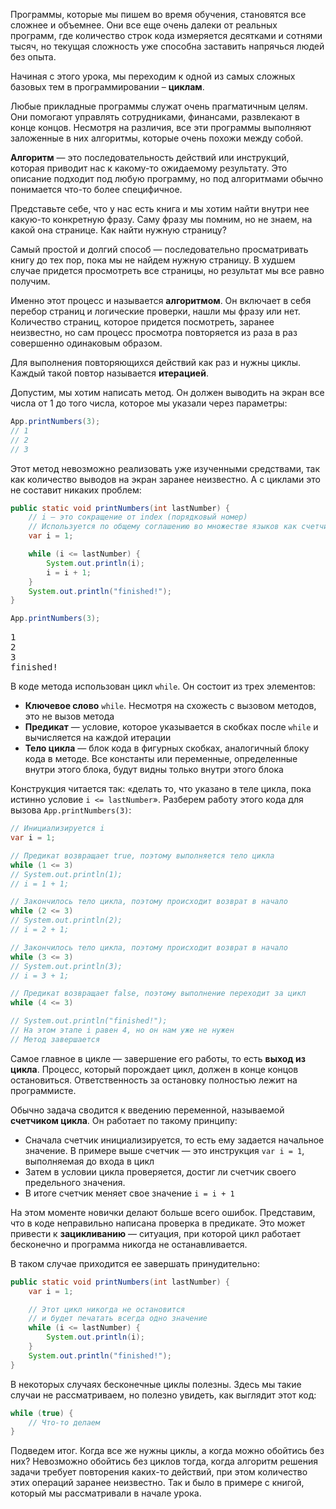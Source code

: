 Программы, которые мы пишем во время обучения, становятся все сложнее и объемнее. Они все еще очень далеки от реальных программ, где количество строк кода измеряется десятками и сотнями тысяч, но текущая сложность уже способна заставить напрячься людей без опыта.

Начиная с этого урока, мы переходим к одной из самых сложных базовых тем в программировании – **циклам**.

Любые прикладные программы служат очень прагматичным целям. Они помогают управлять сотрудниками, финансами, развлекают в конце концов. Несмотря на различия, все эти программы выполняют заложенные в них алгоритмы, которые очень похожи между собой.

**Алгоритм** — это последовательность действий или инструкций, которая приводит нас к какому-то ожидаемому результату. Это описание подходит под любую программу, но под алгоритмами обычно понимается что-то более специфичное.

Представьте себе, что у нас есть книга и мы хотим найти внутри нее какую-то конкретную фразу. Саму фразу мы помним, но не знаем, на какой она странице. Как найти нужную страницу?

Самый простой и долгий способ — последовательно просматривать книгу до тех пор, пока мы не найдем нужную страницу. В худшем случае придется просмотреть все страницы, но результат мы все равно получим.

Именно этот процесс и называется **алгоритмом**. Он включает в себя перебор страниц и логические проверки, нашли мы фразу или нет. Количество страниц, которое придется посмотреть, заранее неизвестно, но сам процесс просмотра повторяется из раза в раз совершенно одинаковым образом.

Для выполнения повторяющихся действий как раз и нужны циклы. Каждый такой повтор называется **итерацией**.

Допустим, мы хотим написать метод. Он должен выводить на экран все числа от 1 до того числа, которое мы указали через параметры:

```java
App.printNumbers(3);
// 1
// 2
// 3
```

Этот метод невозможно реализовать уже изученными средствами, так как количество выводов на экран заранее неизвестно. А с циклами это не составит никаких проблем:

```java
public static void printNumbers(int lastNumber) {
    // i — это сокращение от index (порядковый номер)
    // Используется по общему соглашению во множестве языков как счетчик цикла
    var i = 1;

    while (i <= lastNumber) {
        System.out.println(i);
        i = i + 1;
    }
    System.out.println("finished!");
}

App.printNumbers(3);
```

<pre class='hexlet-basics-output'>
1
2
3
finished!
</pre>


В коде метода использован цикл `while`. Он состоит из трех элементов:

* **Ключевое слово** `while`. Несмотря на схожесть с вызовом методов, это не вызов метода
* **Предикат** — условие, которое указывается в скобках после `while` и вычисляется на каждой итерации
* **Тело цикла** — блок кода в фигурных скобках, аналогичный блоку кода в методе. Все константы или переменные, определенные внутри этого блока, будут видны только внутри этого блока

Конструкция читается так: «делать то, что указано в теле цикла, пока истинно условие `i <= lastNumber`». Разберем работу этого кода для вызова `App.printNumbers(3)`:

```java
// Инициализируется i
var i = 1;

// Предикат возвращает true, поэтому выполняется тело цикла
while (1 <= 3)
// System.out.println(1);
// i = 1 + 1;

// Закончилось тело цикла, поэтому происходит возврат в начало
while (2 <= 3)
// System.out.println(2);
// i = 2 + 1;

// Закончилось тело цикла, поэтому происходит возврат в начало
while (3 <= 3)
// System.out.println(3);
// i = 3 + 1;

// Предикат возвращает false, поэтому выполнение переходит за цикл
while (4 <= 3)

// System.out.println("finished!");
// На этом этапе i равен 4, но он нам уже не нужен
// Метод завершается
```

Самое главное в цикле — завершение его работы, то есть **выход из цикла**. Процесс, который порождает цикл, должен в конце концов остановиться. Ответственность за остановку полностью лежит на программисте.

Обычно задача сводится к введению переменной, называемой **счетчиком цикла**. Он работает по такому принципу:

* Сначала счетчик инициализируется, то есть ему задается начальное значение. В примере выше счетчик — это инструкция `var i = 1`, выполняемая до входа в цикл
* Затем в условии цикла проверяется, достиг ли счетчик своего предельного значения.
* В итоге счетчик меняет свое значение `i = i + 1`

На этом моменте новички делают больше всего ошибок. Представим, что в коде неправильно написана проверка в предикате. Это может привести к **зацикливанию** — ситуация, при которой цикл работает бесконечно и программа никогда не останавливается.

В таком случае приходится ее завершать принудительно:

```java
public static void printNumbers(int lastNumber) {
    var i = 1;

    // Этот цикл никогда не остановится
    // и будет печатать всегда одно значение
    while (i <= lastNumber) {
        System.out.println(i);
    }
    System.out.println("finished!");
}
```

В некоторых случаях бесконечные циклы полезны. Здесь мы такие случаи не рассматриваем, но полезно увидеть, как выглядит этот код:

```java
while (true) {
    // Что-то делаем
}
```

Подведем итог. Когда все же нужны циклы, а когда можно обойтись без них? Невозможно обойтись без циклов тогда, когда алгоритм решения задачи требует повторения каких-то действий, при этом количество этих операций заранее неизвестно. Так и было в примере с книгой, который мы рассматривали в начале урока.
